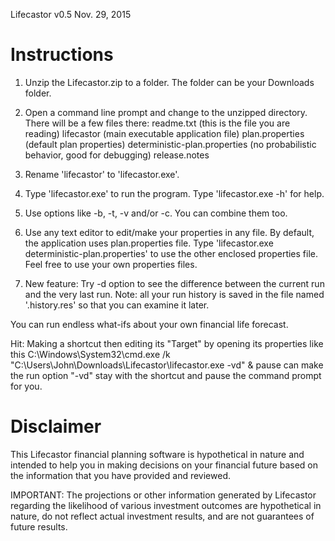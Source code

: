 Lifecastor v0.5
Nov. 29, 2015


# Instructions

1. Unzip the Lifecastor.zip to a folder. The folder can be your Downloads folder.

2. Open a command line prompt and change to the unzipped directory. There will be a few files there: 
    readme.txt (this is the file you are reading)
    lifecastor (main executable application file)
    plan.properties (default plan properties)
    deterministic-plan.properties (no probabilistic behavior, good for debugging)
    release.notes

3. Rename 'lifecastor' to 'lifecastor.exe'.

4. Type 'lifecastor.exe' to run the program. Type 'lifecastor.exe -h' for help.

5. Use options like -b, -t, -v and/or -c. You can combine them too.

6. Use any text editor to edit/make your properties in any file. By default, the application uses plan.properties file. Type 'lifecastor.exe deterministic-plan.properties' to use the other enclosed properties file. Feel free to use your own properties files.

7. New feature: Try -d option to see the difference between the current run and the very last run. Note: all your run history is saved in the file named '.history.res' so that you can examine it later.

You can run endless what-ifs about your own financial life forecast.


Hit: Making a shortcut then editing its "Target" by opening its properties like this
	C:\Windows\System32\cmd.exe /k "C:\Users\John\Downloads\Lifecastor\lifecastor.exe -vd" & pause
can make the run option "-vd" stay with the shortcut and pause the command prompt for you.


# Disclaimer

This Lifecastor financial planning software is hypothetical in nature and intended to help you in making decisions on your financial future based on the information that you have provided and reviewed.

IMPORTANT: The projections or other information generated by Lifecastor regarding the likelihood of various investment outcomes are hypothetical in nature, do not reflect actual investment results, and are not guarantees of future results.

